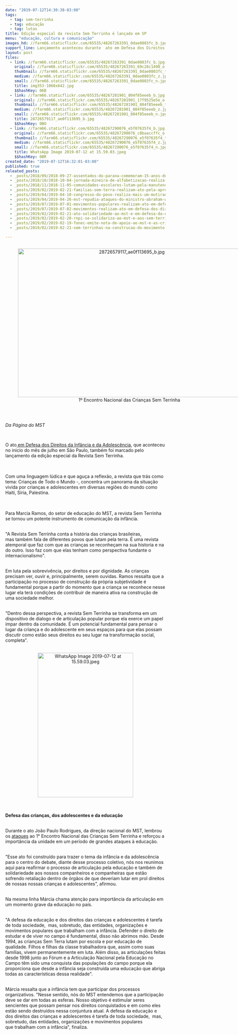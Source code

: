 ```yaml
---
date: "2019-07-12T14:30:38-03:00"
tags:
  - tag: sem-terrinha
  - tag: educação
  - tag: lutas
title: Edição especial da revista Sem Terrinha é lançado em SP
menu: "educação, cultura e comunicação"
images_hd: //farm66.staticflickr.com/65535/48267263391_0dae0803fc_b.jpg
support_line: Lançamento aconteceu durante  ato em Defesa dos Direitos da Infância e da Adolescência
layout: post
files:
  - link: //farm66.staticflickr.com/65535/48267263391_0dae0803fc_b.jpg
    original: //farm66.staticflickr.com/65535/48267263391_69c28c1490_o.jpg
    thumbnail: //farm66.staticflickr.com/65535/48267263391_0dae0803fc_t.jpg
    medium: //farm66.staticflickr.com/65535/48267263391_0dae0803fc_z.jpg
    small: //farm66.staticflickr.com/65535/48267263391_0dae0803fc_n.jpg
    title: img353-1068x642.jpg
    $$hashKey: 06B
  - link: //farm66.staticflickr.com/65535/48267281901_804f85eeeb_b.jpg
    original: //farm66.staticflickr.com/65535/48267281901_17f9525e5e_o.jpg
    thumbnail: //farm66.staticflickr.com/65535/48267281901_804f85eeeb_t.jpg
    medium: //farm66.staticflickr.com/65535/48267281901_804f85eeeb_z.jpg
    small: //farm66.staticflickr.com/65535/48267281901_804f85eeeb_n.jpg
    title: 28726579117_ae0f113695_b.jpg
    $$hashKey: 0BO
  - link: //farm66.staticflickr.com/65535/48267290076_e5f07635f4_b.jpg
    original: //farm66.staticflickr.com/65535/48267290076_c8baaccffc_o.jpg
    thumbnail: //farm66.staticflickr.com/65535/48267290076_e5f07635f4_t.jpg
    medium: //farm66.staticflickr.com/65535/48267290076_e5f07635f4_z.jpg
    small: //farm66.staticflickr.com/65535/48267290076_e5f07635f4_n.jpg
    title: WhatsApp Image 2019-07-12 at 15.59.03.jpeg
    $$hashKey: 0BR
created_date: "2019-07-12T16:32:01-03:00"
published: true
releated_posts:
  - _posts/2018/09/2018-09-27-assentados-do-parana-comemoram-15-anos-de-acesso-a-educacao-popular.md
  - _posts/2018/10/2018-10-04-jornada-mineira-de-alfabetizacao-realiza-circulos-de-cultura.md
  - _posts/2018/11/2018-11-05-comunidades-escolares-lutam-pela-manutencao-de-escolas-do-campo-em-abelardo-luz-santa-catarina.md
  - _posts/2019/02/2019-02-21-familias-sem-terra-realizam-ato-pela-aprovacao-de-unidade-pedagogica-no-rio-de-janeiro.md
  - _posts/2019/04/2019-04-10-congresso-do-povo-realiza-mais-um-mutirao-de-solidariedade-em-curitiba-pr.md
  - _posts/2019/04/2019-04-26-mst-repudia-ataques-do-ministro-abraham-weintraub-contra-a-educacao-do-campo.md
  - _posts/2019/07/2019-07-01-movimentos-populares-realizam-ato-em-defesa-da-educacao-em-sao-paulo.md
  - _posts/2019/07/2019-07-02-movimentos-realizam-ato-em-defesa-dos-direitos-e-da-educacao-em-sp.md
  - _posts/2019/02/2019-02-21-ato-solidariedade-ao-mst-e-em-defesa-da-educacao-popular-e-do-campo.md
  - _posts/2019/02/2019-02-20-rnpi-se-solidariza-ao-mst-e-aos-sem-terrinha.md
  - _posts/2019/02/2019-02-19-fonec-emite-nota-de-apoio-ao-mst-e-as-criancas-sem-terrinha.md
  - _posts/2019/02/2019-02-21-sem-terrinhas-na-construcao-do-movimento.md

---
```

<div style="text-align:center">
<figure class="image" style="display:inline-block"><img alt="28726579117_ae0f113695_b.jpg" height="467" src="//farm66.staticflickr.com/65535/48267281901_804f85eeeb_b.jpg" width="700" />
<figcaption>&nbsp;1&ordm; Encontro Nacional&nbsp;das Crian&ccedil;as&nbsp;Sem Terrinha&nbsp;</figcaption>
</figure>
</div>

<p><br />
<br />
<em>Da P&aacute;gina do MST&nbsp;</em></p>

<p>&nbsp;</p>

<p>O ato<a href="https://www.facebook.com/MovimentoSemTerra/videos/407308223208816/">&nbsp;em Defesa dos Direitos da Inf&acirc;ncia e da Adolesc&ecirc;ncia</a>, que aconteceu no inicio do m&ecirc;s de julho em S&atilde;o Paulo, tamb&eacute;m foi marcado pelo lan&ccedil;amento da edi&ccedil;&atilde;o especial da Revista Sem Terrinha.&nbsp;</p>

<p><br />
<br />
Com uma linguagem l&uacute;dica e que&nbsp;agu&ccedil;a a reflex&atilde;o, a revista que&nbsp;tr&aacute;s como tema:&nbsp;Crian&ccedil;as de Todo o Mundo -,&nbsp;concentra&nbsp;um panorama da situa&ccedil;&atilde;o vivida por crian&ccedil;as e adolescentes em diversas regi&otilde;es do mundo como Haiti, S&iacute;ria, Palestina.</p>

<p><br />
<br />
Para Marcia Ramos, do setor de educa&ccedil;&atilde;o do MST, a revista Sem Terrinha se tornou um potente&nbsp;instrumento de comunica&ccedil;&atilde;o da inf&acirc;ncia.</p>

<p><br />
&quot;A Revista Sem Terrinha&nbsp;conta&nbsp;a hist&oacute;ria das crian&ccedil;as brasileiras, mas&nbsp;tamb&eacute;m&nbsp;fala&nbsp;de diferentes povos que lutam pela terra. &Eacute; uma revista atemporal que faz com que as crian&ccedil;as se reconhe&ccedil;am na sua&nbsp;historia e na do outro. Isso faz com que elas tenham&nbsp;como perspectiva fundante&nbsp;o internacionalismo&quot;.&nbsp;</p>

<p><br />
Em luta pela sobreviv&ecirc;ncia, por direitos e por dignidade. As crian&ccedil;as precisam ver, ouvir e, principalmente,&nbsp;serem ouvidas.&nbsp;Ramos ressalta que a participa&ccedil;&atilde;o&nbsp;no processo de constru&ccedil;&atilde;o da pr&oacute;pria subjetividade &eacute; fundamental porque a partir do momento que a crian&ccedil;a se reconhece nesse lugar ela ter&aacute; condi&ccedil;&otilde;es de contribuir de maneira ativa na constru&ccedil;&atilde;o de uma sociedade melhor.</p>

<p><br />
&quot;Dentro dessa perspectiva, a revista Sem Terrinha se transforma em um dispositivo de&nbsp;dialogo e de articula&ccedil;&atilde;o popular porque ela exerce um papel &iacute;mpar dentro da comunidade. &Eacute; um potencial fundamental para pensar o lugar da crian&ccedil;a e do adolescente em seus espa&ccedil;os para que elas possam discutir como est&atilde;o seus direitos eu seu lugar na transforma&ccedil;&atilde;o social, completa&quot;.&nbsp;&nbsp;<br />
&nbsp;</p>

<p style="text-align:center"><img alt="WhatsApp Image 2019-07-12 at 15.59.03.jpeg" height="454" src="//farm66.staticflickr.com/65535/48267290076_e5f07635f4_b.jpg" width="300" /></p>

<p><br />
<br />
<strong>Defesa das crian&ccedil;as, dos adolescentes e&nbsp;da educa&ccedil;&atilde;o</strong></p>

<p><br />
Durante o ato&nbsp;Jo&atilde;o Paulo Rodrigues, da dire&ccedil;&atilde;o nacional do MST, lembrou os&nbsp;<a href="http://www.mst.org.br/2019/02/11/mst-repudia-ataque-da-record-contra-as-criancas-sem-terrinha.html">ataques</a>&nbsp;ao 1&deg; Encontro Nacional das Crian&ccedil;as Sem Terrinha e refor&ccedil;ou a import&acirc;ncia da unidade em um per&iacute;odo de grandes ataques &agrave; educa&ccedil;&atilde;o.&nbsp;</p>

<p><br />
&quot;Esse ato foi constru&iacute;do para trazer&nbsp;o tema da inf&acirc;ncia e da adolesc&ecirc;ncia para o centro do debate, diante desse processo coletivo, n&oacute;s nos reunimos aqui para reafirmar o processo de articula&ccedil;&atilde;o pela educa&ccedil;&atilde;o e tamb&eacute;m de solidariedade aos nossos companheiros e companheiras que est&atilde;o sofrendo retalia&ccedil;&atilde;o dentro de &oacute;rg&atilde;os de que deveriam lutar em prol direitos de nossas nossas crian&ccedil;as e adolescentes&quot;, afirmou.&nbsp;&nbsp;</p>

<p><br />
Na mesma linha M&aacute;rcia chama aten&ccedil;&atilde;o para import&acirc;ncia da articula&ccedil;&atilde;o em um momento grave da educa&ccedil;&atilde;o no pa&iacute;s.</p>

<p><br />
&quot;A defesa da educa&ccedil;&atilde;o e dos direitos das crian&ccedil;as e adolescentes&nbsp;&eacute; tarefa de toda&nbsp;sociedade,&nbsp; mas, sobretudo,&nbsp;das entidades, organiza&ccedil;&otilde;es e movimentos populares que&nbsp;trabalham com a inf&acirc;ncia.&nbsp;Defender o direito de estudar e de viver no campo &eacute; fundamental,&nbsp;disso n&atilde;o abrimos m&atilde;o.&nbsp;Desde 1994, as crian&ccedil;as Sem Terra&nbsp;lutam por escola e por educa&ccedil;&atilde;o de qualidade.&nbsp;Filhos e filhas da classe trabalhadora que, assim como suas fam&iacute;lias,&nbsp;vivem permanentemente em luta.&nbsp;Al&eacute;m disso, as&nbsp;articula&ccedil;&otilde;es feitas desde 1998 junto ao F&oacute;rum e a Articula&ccedil;&atilde;o Nacional pela Educa&ccedil;&atilde;o no Campo t&ecirc;m sido&nbsp;uma conquista das popula&ccedil;&otilde;es do campo porque ela proporciona que desde a inf&acirc;ncia seja constru&iacute;da uma educa&ccedil;&atilde;o que abriga todas as caracter&iacute;sticas dessa realidade&quot;.&nbsp;</p>

<p><br />
M&aacute;rcia ressalta que&nbsp;a&nbsp;inf&acirc;ncia tem que participar dos processos organizativos. &quot;Nesse sentido,&nbsp;n&oacute;s do MST entendemos que a participa&ccedil;&atilde;o deve se dar em todas as esferas. Nosso&nbsp;objetivo &eacute; estimular seres sencientes que possam pensar nos direitos conquistados e em como eles est&atilde;o sendo destru&iacute;dos&nbsp;nessa conjuntura atual. A defesa da educa&ccedil;&atilde;o e dos direitos das crian&ccedil;as e adolescentes &eacute; tarefa de toda&nbsp;sociedade,&nbsp; mas, sobretudo,&nbsp;das entidades, organiza&ccedil;&otilde;es e movimentos populares que&nbsp;trabalham com a inf&acirc;ncia&quot;, finaliza.&nbsp;</p>

<p>&nbsp;</p>

<p>&nbsp;</p>

<p>&nbsp;</p>
